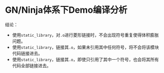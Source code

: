 # GN/Ninja体系下Demo编译分析

结论：
* 使用`static_library`，对`.o`进行菱形链接时，不会出现符号重复使得体积膨胀问题。
* 使用`static_library`，链接其`.o`，如果未引用其中任何符号，将不会将该模块代码链接进去。
* 使用`static_library`，链接其`.o`，即使只引用了其中一个符号，也会将其所有代码全部链接进去。

